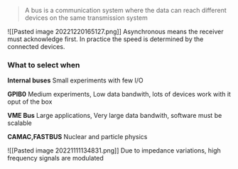 > A bus is a communication system where the data can reach different devices on the same transmission system

![[Pasted image 20221220165127.png]]
Asynchronous means the receiver must acknowledge first. In practice the speed is determined by the connected devices.

### What to select when

**Internal buses** 
Small experiments with few I/O

**GPIB0**
Medium experiments, Low data bandwith, lots of devices work with it oput of the box

**VME Bus**
Large applications, Very large data bandwith, software must be scalable

**CAMAC,FASTBUS**
Nuclear and particle physics

![[Pasted image 20221111134831.png]]
Due to impedance variations, high frequency signals are modulated